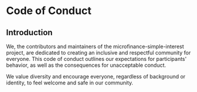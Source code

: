 # Code of Conduct

## Introduction

We, the contributors and maintainers of the microfinance-simple-interest project, are dedicated to creating an inclusive and respectful community for everyone. This code of conduct outlines our expectations for participants' behavior, as well as the consequences for unacceptable conduct.

We value diversity and encourage everyone, regardless of background or identity, to feel welcome and safe in our community.

